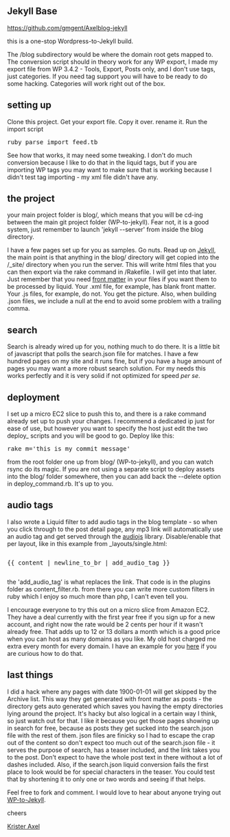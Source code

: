 ## Jekyll Base ##
https://github.com/gmgent/Axelblog-jekyll

this is a one-stop Wordpress-to-Jekyll build.

The /blog subdirectory would be where the domain root gets mapped to. The conversion script should in theory work for any WP export, I made my export file from WP 3.4.2 - Tools, Export, Posts only, and I don't use tags, just categories. If you need tag support you will have to be ready to do some hacking. Categories will work right out of the box.

## setting up ##
Clone this project.
Get your export file. 
Copy it over.
rename it.
Run the import script <pre>ruby parse_import_feed.tb</pre>

See how that works, it may need some tweaking. I don't do much conversion because I like to do that in the liquid tags, but if you are importing WP tags you may want to make sure that is working because I didn't test tag importing - my xml file didn't have any.

## the project ##
your main project folder is blog/, which means that you will be cd-ing between the main git project folder (WP-to-jekyll). Fear not, it is a good system, just remember to launch 'jekyll --server' from inside the blog directory.

I have a few pages set up for you as samples. Go nuts. Read up on [Jekyll](https://github.com/mojombo/jekyll), the main point is that anything in the blog/ directory will get copied into the /_site/ directory when you run the server. This will write html files that you can then export via the rake command in /Rakefile. I will get into that later. Just remember that you need [front matter](https://github.com/mojombo/jekyll/wiki/yaml-front-matter) in your files if you want them to be processed by liquid. Your .xml file, for example, has blank front matter. Your .js files, for example, do not. You get the picture. Also, when building .json files, we include a null at the end to avoid some problem with a trailing comma.

## search ##
Search is already wired up for you, nothing much to do there. It is a little bit of javascript that polls the search.json file for matches. I have a few hundred pages on my site and it runs fine, but if you have a huge amount of pages you may want a more robust search solution. For my needs this works perfectly and it is very solid if not optimized for speed _per se_.

## deployment ##
I set up a micro EC2 slice to push this to, and there is a rake command already set up to push your changes. I recommend a dedicated ip just for ease of use, but however you want to specify the host just edit the two deploy_ scripts and you will be good to go.
Deploy like this:
<pre>rake m='this is my commit message'</pre>
from the root folder one up from blog/ (WP-to-jekyll), and you can watch rsync do its magic. If you are not using a separate script to deploy assets into the blog/ folder somewhere, then you can add back the --delete option in deploy_command.rb. It's up to you.

## audio tags ##
I also wrote a Liquid filter to add audio tags in the blog template - so when you click through to the post detail page, any mp3 link will automatically use an audio tag and get served through the [audiojs](http://kolber.github.com/audiojs/) library. Disable/enable that per layout, like in this example from _layouts/single.html:
<pre><p class="teaser_info">{{ content | newline_to_br | add_audio_tag }}</p></pre>

the 'add_audio_tag' is what replaces the link. That code is in the plugins folder as content_filter.rb. from there you can write more custom filters in ruby which I enjoy so much more than php, I can't even tell you.

I encourage everyone to try this out on a micro slice from Amazon EC2. They have a deal currently with the first year free if you sign up for a new account, and right now the rate would be 2 cents per hour if it wasn't already free. That adds up to 12 or 13 dollars a month which is a good price when you can host as many domains as you like. My old host charged me extra every month for every domain. I have an example for you [here](/WP-to-jekyll/blob/master/vhost) if you are curious how to do that.

## last things ##
I did a hack where any pages with date 1900-01-01 will get skipped by the Archive list. This way they get generated with front matter as posts - the directory gets auto generated which saves you having the empty directories lying around the project. It's hacky but also logical in a certain way I think, so just watch out for that. I like it because you get those pages showing up in search for free, because as posts they get sucked into the search.json file with the rest of them. json files are finicky so I had to escape the crap out of the content so don't expect too much out of the search.json file - it serves the purpose of search, has a teaser included, and the link takes you to the post. Don't expect to have the whole post text in there without a lot of dashes included. Also, if the search.json liquid conversion fails the first place to look would be for special characters in the teaser. You could test that by shortening it to only one or two words and seeing if that helps.

Feel free to fork and comment. I would love to hear about anyone trying out [WP-to-Jekyll](https://github.com/gmgent/WP-to-jekyll).

cheers

[Krister Axel](http://kristeraxel.com)
